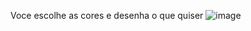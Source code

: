 Voce escolhe as cores e desenha o que quiser ![image](https://github.com/mari-tza/desafio-100-dias-Js/assets/126166336/ffb7f0ae-356c-45ef-8c6a-b386848b6144)
